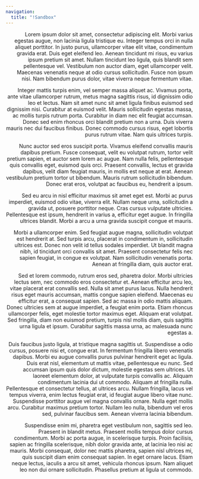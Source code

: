 ```yaml
---
navigation:
  title: "!Sandbox"
---
```


<FloatingImage src="assets/large/craftingco.png" align="left" alt="A picture of several Co Processors in a Crafting CPU" />
<FloatingImage src="assets/large/craftingco.png" align="left" alt="A picture of several Co Processors in a Crafting CPU" />
<FloatingImage src="assets/large/craftingco.png" align="left" alt="A picture of several Co Processors in a Crafting CPU" />
<FloatingImage src="assets/large/charger_with_crank.jpg" align="right" alt="A picture of several Co Processors in a Crafting CPU" />

Lorem ipsum dolor sit amet, consectetur adipiscing elit. Morbi varius egestas augue, non lacinia ligula tristique eu. Integer tempus orci in nulla aliquet porttitor. In justo purus, ullamcorper vitae elit vitae, condimentum gravida erat. Duis eget eleifend leo. Aenean tincidunt mi risus, eu varius ipsum pretium sit amet. Nullam tincidunt leo ligula, quis blandit sem pellentesque vel. Vestibulum non auctor diam, eget ullamcorper velit. Maecenas venenatis neque at odio cursus sollicitudin. Fusce non ipsum nisi. Nam bibendum purus dolor, vitae viverra neque fermentum vitae.

Integer mattis turpis enim, vel semper massa aliquet ac. Vivamus porta, ante vitae ullamcorper rutrum, metus magna sagittis risus, id dignissim odio leo et lectus. Nam sit amet nunc sit amet ligula finibus euismod sed dignissim nisi. Curabitur at euismod velit. Mauris sollicitudin egestas massa, ac mollis turpis rutrum porta. Curabitur in diam nec elit feugiat accumsan. Donec sed enim rhoncus orci blandit pretium non a urna. Duis viverra mauris nec dui faucibus finibus. Donec commodo cursus risus, eget lobortis purus rutrum vitae. Nam quis ultrices turpis.

Nunc auctor sed eros suscipit porta. Vivamus eleifend convallis mauris dapibus pretium. Fusce consequat, velit eu volutpat rutrum, tortor velit pretium sapien, et auctor sem lorem ac augue. Nam nulla felis, pellentesque quis convallis eget, euismod quis orci. Praesent convallis, lectus et gravida dapibus, velit diam feugiat mauris, in mollis est neque at erat. Aenean vestibulum pretium tortor ut bibendum. Mauris rutrum sollicitudin bibendum. Donec erat eros, volutpat ac faucibus eu, hendrerit a ipsum.

Sed eu arcu in nisl efficitur maximus sit amet eget est. Morbi ac purus imperdiet, euismod odio vitae, viverra elit. Nullam neque urna, sollicitudin a gravida ut, posuere porttitor neque. Cras cursus vulputate ultricies. Pellentesque est ipsum, hendrerit in varius a, efficitur eget augue. In fringilla ultrices blandit. Morbi a arcu a urna gravida suscipit congue et mauris.

Morbi a ullamcorper enim. Sed feugiat augue magna, sollicitudin volutpat est hendrerit at. Sed turpis arcu, placerat in condimentum in, sollicitudin ultrices est. Donec non velit id tellus sodales imperdiet. Ut blandit magna nibh, id tincidunt orci convallis sit amet. Praesent consectetur felis nec sapien feugiat, in congue ex volutpat. Nam sollicitudin venenatis porta. Aenean at fringilla diam, quis auctor erat.

Sed et lorem commodo, rutrum eros sed, pharetra dolor. Morbi ultricies lectus sem, nec commodo eros consectetur et. Aenean efficitur arcu leo, vitae placerat erat convallis sed. Nulla sit amet purus lacus. Nulla hendrerit risus eget mauris accumsan, mattis congue sapien eleifend. Maecenas eu efficitur erat, a consequat sapien. Sed ac massa in odio mattis aliquam. Donec ultricies sem at augue imperdiet, a feugiat enim porta. Etiam rhoncus ullamcorper felis, eget molestie tortor maximus eget. Aliquam erat volutpat. Sed fringilla, diam non euismod pretium, turpis nisl mollis diam, quis sagittis urna ligula et ipsum. Curabitur sagittis massa urna, ac malesuada nunc egestas a.

Duis faucibus justo ligula, at tristique magna sagittis ut. Suspendisse a odio cursus, posuere nisi et, congue erat. In fermentum fringilla libero venenatis dapibus. Morbi eu augue convallis purus pulvinar hendrerit eget ac ligula. Duis erat nisl, elementum ut mattis vitae, pellentesque eu nunc. Sed accumsan ipsum quis dolor dictum, molestie egestas sem ultrices. Ut laoreet elementum dolor, at vulputate turpis convallis ac. Aliquam condimentum lacinia dui ut commodo. Aliquam at fringilla nulla. Pellentesque et consectetur tellus, at ultrices arcu. Nullam fringilla, lacus vel tempus viverra, enim lectus feugiat erat, id feugiat augue libero vitae nunc. Suspendisse porttitor augue vel magna convallis ornare. Nulla eget mollis arcu. Curabitur maximus pretium tortor. Nullam leo nulla, bibendum vel eros sed, pulvinar faucibus sem. Aenean viverra lacinia bibendum.

Suspendisse enim mi, pharetra eget vestibulum non, sagittis sed leo. Praesent in blandit metus. Praesent mollis tempus dolor cursus condimentum. Morbi ac porta augue, in scelerisque turpis. Proin facilisis, sapien ac fringilla scelerisque, nibh dolor gravida ante, at lacinia leo nisi ac mauris. Morbi consequat, dolor nec mattis pharetra, sapien nisl ultrices mi, quis suscipit diam enim consequat sapien. In eget ornare lacus. Etiam neque lectus, iaculis a arcu sit amet, vehicula rhoncus ipsum. Nam aliquet leo non dui ornare sollicitudin. Phasellus pretium at ligula ut commodo. 